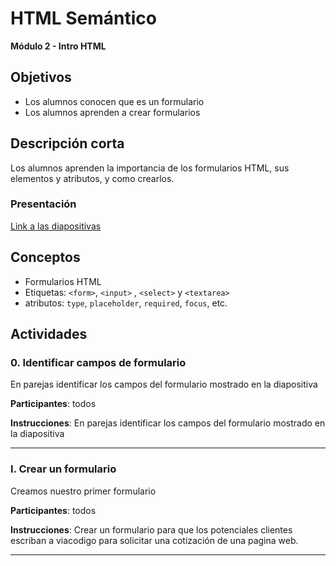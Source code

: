 # HTML Semántico

**Módulo 2 - Intro HTML**

## Objetivos

- Los alumnos conocen que es un formulario
- Los alumnos aprenden a crear formularios

## Descripción corta

Los alumnos aprenden la importancia de los formularios HTML, sus elementos y atributos, y como crearlos.
### Presentación

[Link a las diapositivas](https://docs.google.com/presentation/d/161LaRFheKvczsVjXmE6YcpRDDph6ebwSoWoWzVG1it0)

## Conceptos

- Formularios HTML
- Etiquetas: `<form>`, `<input>` , `<select>` y `<textarea>`
- atributos: `type`, `placeholder`, `required`, `focus`, etc.

## Actividades
### 0. Identificar campos de formulario

En parejas identificar los campos del formulario mostrado en la diapositiva

**Participantes**: todos

**Instrucciones**: En parejas identificar los campos del formulario mostrado en la diapositiva


---

### I. Crear un formulario

Creamos nuestro primer formulario

**Participantes**: todos

**Instrucciones**: Crear un formulario para que los potenciales clientes escriban a viacodigo para solicitar una cotización de una pagina web.

---

